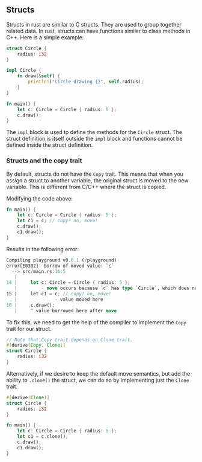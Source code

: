 ## Structs

Structs in rust are similar to C structs. They are used to group together
related data. In rust, structs can have functions similar to class methods
in C++. Here is a simple example:

```rust
struct Circle {
    radius: i32
}

impl Circle {
    fn draw(&self) {
        println!("Circle drawing {}", self.radius);
    }
}

fn main() {
    let c: Circle = Circle { radius: 5 };
    c.draw();
}
```

The `impl` block is used to define the methods for the `Circle` struct.
The struct definition is itself outside the `impl` block and functions
cannot be defined inside the struct definition.

### Structs and the copy trait

By default, structs do not have the `Copy` trait. This means that when
you assign a struct to another variable, the original struct is moved
to the new variable. This is different from C/C++ where the struct is
copied.

Modifying the code above:

```rust
fn main() {
    let c: Circle = Circle { radius: 5 };
    let c1 = c; // copy? no, move!
    c.draw();
    c1.draw();
}
```
Results in the following error:

```rust
Compiling playground v0.0.1 (/playground)
error[E0382]: borrow of moved value: `c`
  --> src/main.rs:16:5
   |
14 |     let c: Circle = Circle { radius: 5 };
   |         - move occurs because `c` has type `Circle`, which does not implement the `Copy` trait
15 |     let c1 = c; // copy? no, move!
   |              - value moved here
16 |     c.draw();
   |     ^ value borrowed here after move
```

To fix this, we need to get the help of the compiler to implement the `Copy` trait for our struct.

```rust
// Note that Copy trait depends on Clone trait.
#[derive(Copy, Clone)]
struct Circle {
    radius: i32
}
```

Alternatively, if we desire to keep the default move semantics, but add
the ability to `.clone()` the struct, we can do so by implementing just the
`Clone` trait.

```rust
#[derive(Clone)]
struct Circle {
    radius: i32
}

fn main() {
    let c: Circle = Circle { radius: 5 };
    let c1 = c.clone();
    c.draw();
    c1.draw();
}
```